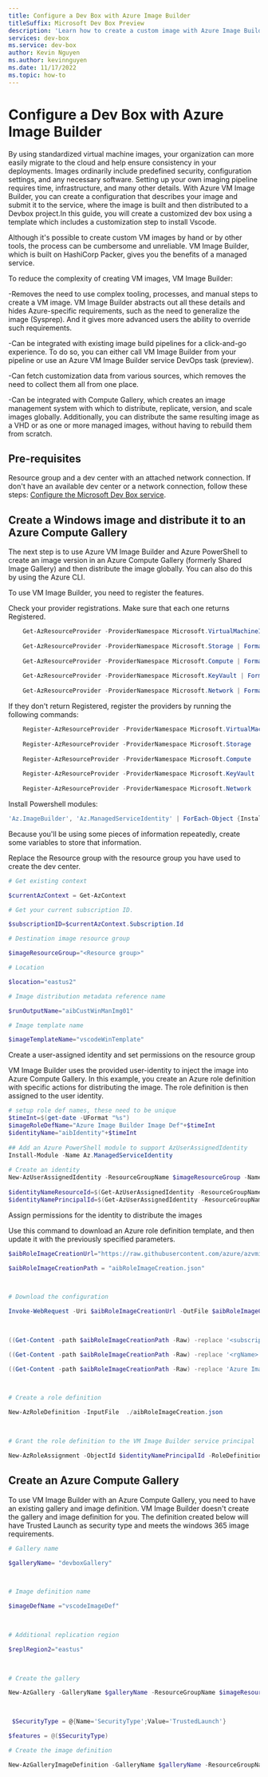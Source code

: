 ```yaml
---
title: Configure a Dev Box with Azure Image Builder
titleSuffix: Microsoft Dev Box Preview
description: 'Learn how to create a custom image with Azure Image Builder, then create a Dev box with the image.'
services: dev-box
ms.service: dev-box
author: Kevin Nguyen
ms.author: kevinnguyen
ms.date: 11/17/2022
ms.topic: how-to
---
```


# Configure a Dev Box with Azure Image Builder

By using standardized virtual machine images, your organization can more easily migrate to the cloud and help ensure consistency in your deployments. Images ordinarily include predefined security, configuration settings, and any necessary software. Setting up your own imaging pipeline requires time, infrastructure, and many other details. With Azure VM Image Builder, you can create a configuration that describes your image and submit it to the service, where the image is built and then distributed to a Devbox project.In this guide, you will create a customized dev box using a template which includes a customization step to install Vscode. 

Although it's possible to create custom VM images by hand or by other tools, the process can be cumbersome and unreliable. VM Image Builder, which is built on HashiCorp Packer, gives you the benefits of a managed service. 

To reduce the complexity of creating VM images, VM Image Builder: 

-Removes the need to use complex tooling, processes, and manual steps to create a VM image. VM Image Builder abstracts out all these details and hides Azure-specific requirements, such as the need to generalize the image (Sysprep). And it gives more advanced users the ability to override such requirements. 

-Can be integrated with existing image build pipelines for a click-and-go experience. To do so, you can either call VM Image Builder from your pipeline or use an Azure VM Image Builder service DevOps task (preview). 

-Can fetch customization data from various sources, which removes the need to collect them all from one place. 

-Can be integrated with Compute Gallery, which creates an image management system with which to distribute, replicate, version, and scale images globally. Additionally, you can distribute the same resulting image as a VHD or as one or more managed images, without having to rebuild them from scratch. 

## Pre-requisites
Resource group and a dev center with an attached network connection. If don't have an available dev center or a network connection, follow these steps: [Configure the Microsoft Dev Box service](./quickstart-configure-dev-box-service.md#create-a-network-connection).

## Create a Windows image and distribute it to an Azure Compute Gallery 
The next step is to use Azure VM Image Builder and Azure PowerShell to create an image version in an Azure Compute Gallery (formerly Shared Image Gallery) and then distribute the image globally. You can also do this by using the Azure CLI. 

To use VM Image Builder, you need to register the features. 

Check your provider registrations. Make sure that each one returns Registered. 

```powershell
    Get-AzResourceProvider -ProviderNamespace Microsoft.VirtualMachineImages | Format-table -Property ResourceTypes,RegistrationState 
    
    Get-AzResourceProvider -ProviderNamespace Microsoft.Storage | Format-table -Property ResourceTypes,RegistrationState  
    
    Get-AzResourceProvider -ProviderNamespace Microsoft.Compute | Format-table -Property ResourceTypes,RegistrationState 
    
    Get-AzResourceProvider -ProviderNamespace Microsoft.KeyVault | Format-table -Property ResourceTypes,RegistrationState 
    
    Get-AzResourceProvider -ProviderNamespace Microsoft.Network | Format-table -Property ResourceTypes,RegistrationState 
```
    

If they don't return Registered, register the providers by running the following commands: 
```powershell
    Register-AzResourceProvider -ProviderNamespace Microsoft.VirtualMachineImages  
    
    Register-AzResourceProvider -ProviderNamespace Microsoft.Storage  
    
    Register-AzResourceProvider -ProviderNamespace Microsoft.Compute  
    
    Register-AzResourceProvider -ProviderNamespace Microsoft.KeyVault  
    
    Register-AzResourceProvider -ProviderNamespace Microsoft.Network 
```

Install Powershell modules: 

```powershell
'Az.ImageBuilder', 'Az.ManagedServiceIdentity' | ForEach-Object {Install-Module -Name $_ -AllowPrerelease}
```

Because you'll be using some pieces of information repeatedly, create some variables to store that information. 

Replace the Resource group with the resource group you have used to create the dev center. 

```powershell
# Get existing context  

$currentAzContext = Get-AzContext  

# Get your current subscription ID.  

$subscriptionID=$currentAzContext.Subscription.Id  

# Destination image resource group  

$imageResourceGroup="<Resource group>"  

# Location  

$location="eastus2"  

# Image distribution metadata reference name  

$runOutputName="aibCustWinManImg01"  

# Image template name  

$imageTemplateName="vscodeWinTemplate"  
```

Create a user-assigned identity and set permissions on the resource group 

VM Image Builder uses the provided user-identity to inject the image into Azure Compute Gallery. In this example, you create an Azure role definition with specific actions for distributing the image. The role definition is then assigned to the user identity. 

```powershell
# setup role def names, these need to be unique 
$timeInt=$(get-date -UFormat "%s") 
$imageRoleDefName="Azure Image Builder Image Def"+$timeInt 
$identityName="aibIdentity"+$timeInt 
 
## Add an Azure PowerShell module to support AzUserAssignedIdentity 
Install-Module -Name Az.ManagedServiceIdentity 
 
# Create an identity 
New-AzUserAssignedIdentity -ResourceGroupName $imageResourceGroup -Name $identityName 
 
$identityNameResourceId=$(Get-AzUserAssignedIdentity -ResourceGroupName $imageResourceGroup -Name $identityName).Id 
$identityNamePrincipalId=$(Get-AzUserAssignedIdentity -ResourceGroupName $imageResourceGroup -Name $identityName).PrincipalId
```

Assign permissions for the identity to distribute the images 

Use this command to download an Azure role definition template, and then update it with the previously specified parameters. 

```powershell
$aibRoleImageCreationUrl="https://raw.githubusercontent.com/azure/azvmimagebuilder/master/solutions/12_Creating_AIB_Security_Roles/aibRoleImageCreation.json" 

$aibRoleImageCreationPath = "aibRoleImageCreation.json" 

  

# Download the configuration 

Invoke-WebRequest -Uri $aibRoleImageCreationUrl -OutFile $aibRoleImageCreationPath -UseBasicParsing 

  

((Get-Content -path $aibRoleImageCreationPath -Raw) -replace '<subscriptionID>',$subscriptionID) | Set-Content -Path $aibRoleImageCreationPath 

((Get-Content -path $aibRoleImageCreationPath -Raw) -replace '<rgName>', $imageResourceGroup) | Set-Content -Path $aibRoleImageCreationPath 

((Get-Content -path $aibRoleImageCreationPath -Raw) -replace 'Azure Image Builder Service Image Creation Role', $imageRoleDefName) | Set-Content -Path $aibRoleImageCreationPath 

  

# Create a role definition 

New-AzRoleDefinition -InputFile  ./aibRoleImageCreation.json 

  

# Grant the role definition to the VM Image Builder service principal 

New-AzRoleAssignment -ObjectId $identityNamePrincipalId -RoleDefinitionName $imageRoleDefName -Scope "/subscriptions/$subscriptionID/resourceGroups/$imageResourceGroup" 
```

## Create an Azure Compute Gallery 

To use VM Image Builder with an Azure Compute Gallery, you need to have an existing gallery and image definition. VM Image Builder doesn't create the gallery and image definition for you. The definition created below will have Trusted Launch as security type and meets the windows 365 image requirements. 

```powershell
# Gallery name 

$galleryName= "devboxGallery" 

  

# Image definition name 

$imageDefName ="vscodeImageDef" 

  

# Additional replication region 

$replRegion2="eastus" 

  

# Create the gallery 

New-AzGallery -GalleryName $galleryName -ResourceGroupName $imageResourceGroup -Location $location 

 

 $SecurityType = @{Name='SecurityType';Value='TrustedLaunch'}  

$features = @($SecurityType) 

# Create the image definition  

New-AzGalleryImageDefinition -GalleryName $galleryName -ResourceGroupName $imageResourceGroup  -Location $location  -Name $imageDefName  -OsState generalized  -OsType Windows  -Publisher 'myCompany'  -Offer 'vscodebox'  -Sku '1-0-0' -Feature $features -HyperVGeneration "V2" 
```